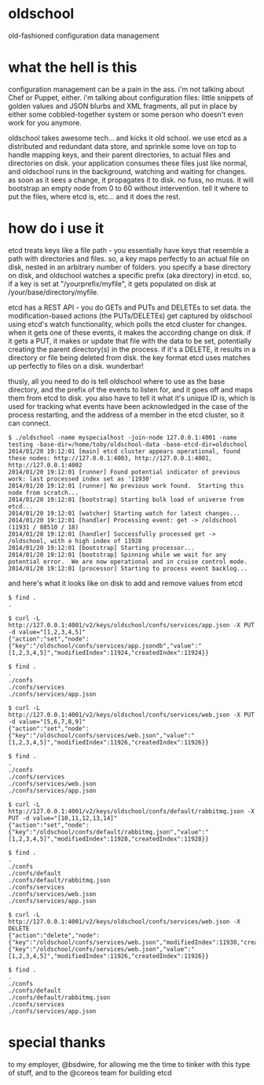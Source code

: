 oldschool
=========

old-fashioned configuration data management


what the hell is this
=========

configuration management can be a pain in the ass.  i'm not talking about Chef or Puppet, either.  i'm talking about configuration files: little snippets of golden values and JSON blurbs and XML fragments, all put in place by either some cobbled-together system or some person who doesn't even work for you anymore.

oldschool takes awesome tech... and kicks it old school.  we use etcd as a distributed and redundant data store, and sprinkle some love on top to handle mapping keys, and their parent directories, to actual files and directories on disk.  your application consumes these files just like normal, and oldschool runs in the background, watching and waiting for changes.  as soon as it sees a change, it propagates it to disk.  no fuss, no muss.  it will bootstrap an empty node from 0 to 60 without intervention.  tell it where to put the files, where etcd is, etc... and it does the rest.


how do i use it
=========

etcd treats keys like a file path - you essentially have keys that resemble a path with directories and files.  so, a key maps perfectly to an actual file on disk, nested in an arbitrary number of folders.  you specify a base directory on disk, and oldschool watches a specific prefix (aka directory) in etcd.  so, if a key is set at "/yourprefix/myfile", it gets populated on disk at /your/base/directory/myfile.

etcd has a REST API - you do GETs and PUTs and DELETEs to set data.  the modification-based actions (the PUTs/DELETEs) get captured by oldschool using etcd's watch functionality, which polls the etcd cluster for changes.  when it gets one of these events, it makes the according change on disk.  if it gets a PUT, it makes or update that file with the data to be set, potentially creating the parent directory(s) in the process.  if it's a DELETE, it results in a directory or file being deleted from disk.  the key format etcd uses matches up perfectly to files on a disk.  wunderbar!

thusly, all you need to do is tell oldschool where to use as the base directory, and the prefix of the events to listen for, and it goes off and maps them from etcd to disk.  you also have to tell it what it's unique ID is, which is used for tracking what events have been acknowledged in the case of the process restarting, and the address of a member in the etcd cluster, so it can connect.

    $ ./oldschool -name myspecialhost -join-node 127.0.0.1:4001 -name testing -base-dir=/home/toby/oldschool-data -base-etcd-dir=oldschool
    2014/01/20 19:12:01 [main] etcd cluster appears operational, found these nodes: http://127.0.0.1:4003, http://127.0.0.1:4001, http://127.0.0.1:4002
    2014/01/20 19:12:01 [runner] Found potential indicator of previous work: last processed index set as '11930'
    2014/01/20 19:12:01 [runner] No previous work found.  Starting this node from scratch...
    2014/01/20 19:12:01 [bootstrap] Starting bulk load of universe from etcd...
    2014/01/20 19:12:01 [watcher] Starting watch for latest changes...
    2014/01/20 19:12:01 [handler] Processing event: get -> /oldschool (11931 / 88510 / 18)
    2014/01/20 19:12:01 [handler] Successfully processed get -> /oldschool, with a high index of 11928
    2014/01/20 19:12:01 [bootstrap] Starting processor...
    2014/01/20 19:12:01 [bootstrap] Spinning while we wait for any potential error.  We are now operational and in cruise control mode.
    2014/01/20 19:12:01 [processor] Starting to process event backlog...
    
and here's what it looks like on disk to add and remove values from etcd

    $ find .
    .
     
    $ curl -L http://127.0.0.1:4001/v2/keys/oldschool/confs/services/app.json -X PUT -d value="[1,2,3,4,5]"
    {"action":"set","node":{"key":"/oldschool/confs/services/app.jsondb","value":"[1,2,3,4,5]","modifiedIndex":11924,"createdIndex":11924}}
     
    $ find .
    .
    ./confs
    ./confs/services
    ./confs/services/app.json
     
    $ curl -L http://127.0.0.1:4001/v2/keys/oldschool/confs/services/web.json -X PUT -d value="[5,6,7,8,9]"
    {"action":"set","node":{"key":"/oldschool/confs/services/web.json","value":"[1,2,3,4,5]","modifiedIndex":11926,"createdIndex":11926}}
     
    $ find .
    .
    ./confs
    ./confs/services
    ./confs/services/web.json
    ./confs/services/app.json
     
    $ curl -L http://127.0.0.1:4001/v2/keys/oldschool/confs/default/rabbitmq.json -X PUT -d value="[10,11,12,13,14]"
    {"action":"set","node":{"key":"/oldschool/confs/default/rabbitmq.json","value":"[1,2,3,4,5]","modifiedIndex":11928,"createdIndex":11928}}
     
    $ find .
    .
    ./confs
    ./confs/default
    ./confs/default/rabbitmq.json
    ./confs/services
    ./confs/services/web.json
    ./confs/services/app.json
     
    $ curl -L http://127.0.0.1:4001/v2/keys/oldschool/confs/services/web.json -X DELETE
    {"action":"delete","node":{"key":"/oldschool/confs/services/web.json","modifiedIndex":11930,"createdIndex":11926},"prevNode":{"key":"/oldschool/confs/services/web.json","value":"[1,2,3,4,5]","modifiedIndex":11926,"createdIndex":11926}}
     
    $ find .
    .
    ./confs
    ./confs/default
    ./confs/default/rabbitmq.json
    ./confs/services
    ./confs/services/app.json

special thanks
=========

to my employer, @bsdwire, for allowing me the time to tinker with this type of stuff, and to the @coreos team for building etcd

